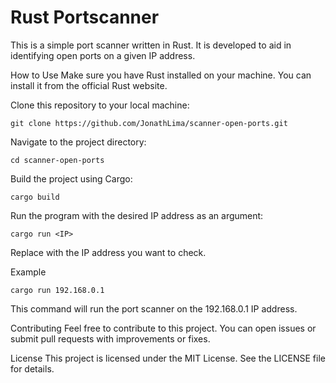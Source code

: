 # Rust Portscanner
This is a simple port scanner written in Rust. It is developed to aid in identifying open ports on a given IP address.

How to Use
Make sure you have Rust installed on your machine. You can install it from the official Rust website.

Clone this repository to your local machine:

```console
git clone https://github.com/JonathLima/scanner-open-ports.git
```
Navigate to the project directory:


```console
cd scanner-open-ports
```
Build the project using Cargo:



```console
cargo build
```
Run the program with the desired IP address as an argument:

```console
cargo run <IP>
```
Replace <IP> with the IP address you want to check.

Example
```console
cargo run 192.168.0.1
``` 
This command will run the port scanner on the 192.168.0.1 IP address.

Contributing
Feel free to contribute to this project. You can open issues or submit pull requests with improvements or fixes.

License
This project is licensed under the MIT License. See the LICENSE file for details.

